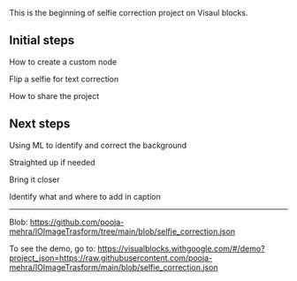 This is the beginning of selfie correction project on Visaul blocks.

## Initial steps

How to create a custom node

Flip a selfie for text correction

How to share the project

## Next steps

Using ML to identify and correct the background

Straighted up if needed

Bring it closer

Identify what and where to add in caption

------------------------------------------------------------------------------------------------------------------------------------------

Blob:  https://github.com/pooja-mehra/IOImageTrasform/tree/main/blob/selfie_correction.json

To see the demo, go to: https://visualblocks.withgoogle.com/#/demo?project_json=https://raw.githubusercontent.com/pooja-mehra/IOImageTrasform/main/blob/selfie_correction.json

